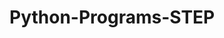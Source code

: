 # Python-Programs-STEP
       
  
                
                        
                        
                                  
          
     
 
